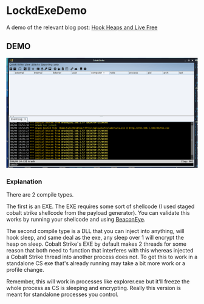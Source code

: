 # LockdExeDemo
A demo of the relevant blog post: [Hook Heaps and Live Free](https://www.arashparsa.com/hook-heaps-and-live-free/)


## DEMO
![DEMO](ExeDemo.gif)

### Explanation
There are 2 compile types.

The first is an EXE.  The EXE requires some sort of shellcode (I used staged cobalt strike shellcode from the payload generator).  You can validate this works by running your shellcode and using [BeaconEye](https://github.com/CCob/BeaconEye).

The second compile type is a DLL that you can inject into anything, will hook sleep, and same deal as the exe, any sleep over 1 will encrypt the heap on sleep.  Cobalt Strike's EXE by default makes 2 threads for some reason that both need to function that interferes with this whereas injected a Cobalt Strike thread into another process does not.  To get this to work in a standalone CS exe that's already running may take a bit more work or a profile change.

Remember, this will work in processes like explorer.exe but it'll freeze the whole process as CS is sleeping and encrypting.  Really this version is meant for standalone processes you control.